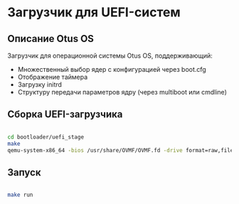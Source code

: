 # Загрузчик для UEFI-систем

## Описание Otus OS

Загрузчик для операционной системы Otus OS, поддерживающий:

- Множественный выбор ядер с конфигурацией через boot.cfg
- Отображение таймера
- Загрузку initrd
- Структуру передачи параметров ядру (через multiboot или cmdline)

## Сборка UEFI-загрузчика

``` bash

cd bootloader/uefi_stage
make
qemu-system-x86_64 -bios /usr/share/OVMF/OVMF.fd -drive format=raw,file=fat:rw:.

```

## Запуск

``` bash

make run

```
